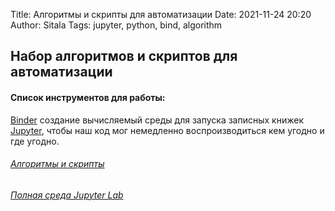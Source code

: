 Title: Алгоритмы и скрипты для автоматизации
Date: 2021-11-24 20:20
Author: Sitala
Tags: jupyter, python, bind, algorithm

## Набор алгоритмов и скриптов для автоматизации

#### Список инструментов для работы: 
[Binder][1] создание вычисляемый среды для запуска записных книжек [Jupyter][2], 
чтобы наш код мог немедленно воспроизводиться кем угодно и где угодно.

[1]: https://mybinder.org/
[2]: https://jupyter.org/

###### [Алгоритмы и скрипты][3]

[3]: https://mybinder.org/v2/gh/sharkevolution/requirements.git/HEAD?filepath=Intro.ipynb


###### [Полная среда Jupyter Lab][4]
[4]: https://mybinder.org/v2/gh/sharkevolution/requirements.git/HEAD

